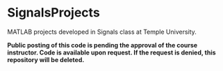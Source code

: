 # SignalsProjects
MATLAB projects developed in Signals class at Temple University.

**Public posting of this code is pending the approval of the course instructor. Code is available upon request. If the request is denied, this repository will be deleted.**
